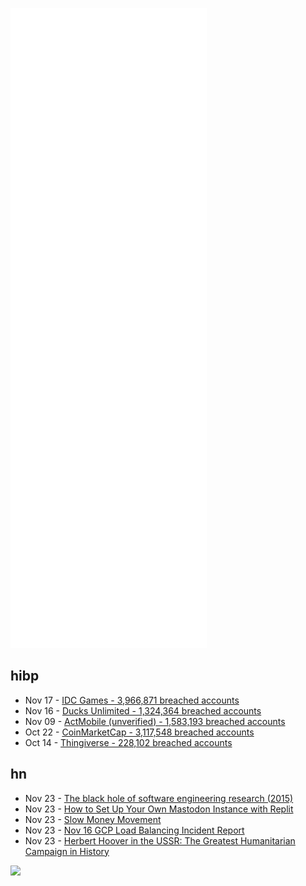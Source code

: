 ![Metrics](https://raw.githubusercontent.com/phixion/phixion/master/metrics.svg)

## hibp

<!--
for https://github.com/phixion/phixion/blob/main/.github/workflows/feeds.yml
-->
<!--START_SECTION:haveibeenpwnd-->
- Nov 17 - [IDC Games - 3,966,871 breached accounts](https://haveibeenpwned.com/PwnedWebsites#IDCGames)
- Nov 16 - [Ducks Unlimited - 1,324,364 breached accounts](https://haveibeenpwned.com/PwnedWebsites#DucksUnlimited)
- Nov 09 - [ActMobile (unverified) - 1,583,193 breached accounts](https://haveibeenpwned.com/PwnedWebsites#ActMobile)
- Oct 22 - [CoinMarketCap - 3,117,548 breached accounts](https://haveibeenpwned.com/PwnedWebsites#CoinMarketCap)
- Oct 14 - [Thingiverse - 228,102 breached accounts](https://haveibeenpwned.com/PwnedWebsites#Thingiverse)
<!--END_SECTION:haveibeenpwnd-->

## hn

<!--
for https://github.com/phixion/phixion/blob/main/.github/workflows/feeds.yml
-->
<!--START_SECTION:hn-->
- Nov 23 - [The black hole of software engineering research (2015)](https://blogs.uw.edu/ajko/2015/10/05/the-black-hole-of-software-engineering-research/)
- Nov 23 - [How to Set Up Your Own Mastodon Instance with Replit](https://blog.replit.com/setting%20up%20a%20mastodon)
- Nov 23 - [Slow Money Movement](https://beetcoin.org/movement)
- Nov 23 - [Nov 16 GCP Load Balancing Incident Report](https://status.cloud.google.com/incidents/6PM5mNd43NbMqjCZ5REh)
- Nov 23 - [Herbert Hoover in the USSR: The Greatest Humanitarian Campaign in History](https://nationalinterest.org/feature/herbert-hoover-ussr-greatest-humanitarian-campaign-history-196718)
<!--END_SECTION:hn-->

<!--
for https://yhype.me
-->
![](https://hit.yhype.me/github/profile?user_id=13013670)
